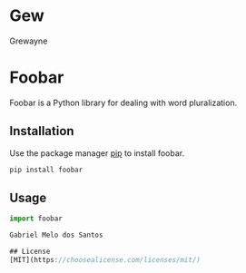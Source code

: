 # Gew
Grewayne
# Foobar

Foobar is a Python library for dealing with word pluralization.

## Installation

Use the package manager [pip](https://pip.pypa.io/en/stable/) to install foobar.

```bash
pip install foobar
```

## Usage

```javascript
import foobar

Gabriel Melo dos Santos 

## License
[MIT](https://choosealicense.com/licenses/mit/)
